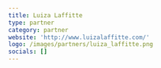 ```yaml
---
title: Luiza Laffitte
type: partner
category: partner
website: 'http://www.luizalaffitte.com/'
logo: /images/partners/luiza_laffitte.png
socials: []
---
```

